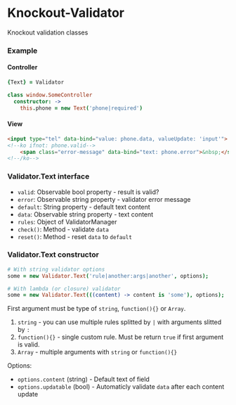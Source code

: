 # Knockout-Validator
Knockout validation classes

### Example ###

#### Controller ####

```coffee
{Text} = Validator

class window.SomeController
  constructor: ->
    this.phone = new Text('phone|required')
```

#### View ####

```html
<input type="tel" data-bind="value: phone.data, valueUpdate: 'input'">
<!--ko ifnot: phone.valid-->
    <span class="error-message" data-bind="text: phone.error">&nbsp;</span>
<!--/ko-->
```

### Validator.Text interface ###

- `valid`: Observable bool property - result is valid?
- `error`: Observable string property - validator error message
- `default`: String property - default text content
- `data`: Observable string property - text content
- `rules`: Object of ValidatorManager
- `check()`: Method - validate `data`
- `reset()`: Method - reset `data` to `default`

### Validator.Text constructor ###

```coffee
# With string validator options
some = new Validator.Text('rule|another:args|another', options);

# With lambda (or closure) validator
some = new Validator.Text(((content) -> content is 'some'), options);
```

First argument must be type of `string`, `function(){}` or `Array`.
1) `string` - you can use multiple rules splitted by `|` with arguments slitted by `:`
2) `function(){}` - single custom rule. Must be return `true` if first argument is valid.
3) `Array` - multiple arguments with `string` or `function(){}`

Options:
- `options.content` (string) - Default text of field
- `options.updatable` (bool) - Automaticly validate `data` after each content update

